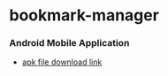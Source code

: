 # bookmark-manager


### Android Mobile Application
- [apk file download link](https://drive.google.com/file/d/1xViFnkPyWjoeUChx6nNbyu0gojX6ylYf/view?usp=share_link)
